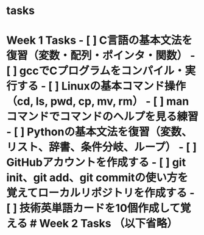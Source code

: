 # tasks
# Week 1 Tasks  - [ ] C言語の基本文法を復習（変数・配列・ポインタ・関数） - [ ] gccでCプログラムをコンパイル・実行する - [ ] Linuxの基本コマンド操作（cd, ls, pwd, cp, mv, rm） - [ ] manコマンドでコマンドのヘルプを見る練習 - [ ] Pythonの基本文法を復習（変数、リスト、辞書、条件分岐、ループ） - [ ] GitHubアカウントを作成する - [ ] git init、git add、git commitの使い方を覚えてローカルリポジトリを作成する - [ ] 技術英単語カードを10個作成して覚える  # Week 2 Tasks （以下省略）

